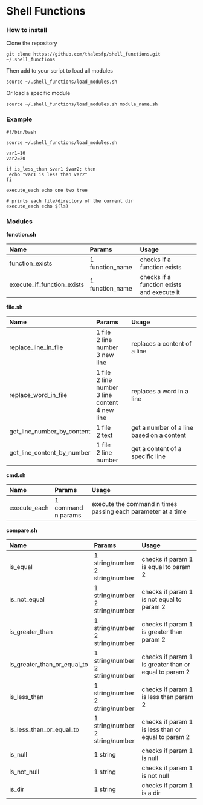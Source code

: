 Shell Functions
===============

### How to install ###

Clone the repository

```
git clone https://github.com/thalesfp/shell_functions.git ~/.shell_functions
```

Then add to your script to load all modules

```
source ~/.shell_functions/load_modules.sh
```

Or load a specific module

```
source ~/.shell_functions/load_modules.sh module_name.sh
```

### Example ###

```
#!/bin/bash

source ~/.shell_functions/load_modules.sh

var1=10
var2=20

if is_less_than $var1 $var2; then
 echo "var1 is less than var2"
fi

execute_each echo one two tree

# prints each file/directory of the current dir
execute_each echo $(ls)
```

### Modules ###

**function.sh**

 Name | Params | Usage 
:-----------|:------------|:------------
function_exists | 1 function_name | checks if a function exists
execute_if_function_exists | 1 function_name | checks if a function exists and execute it

**file.sh**

 Name | Params | Usage 
:-----------|:------------|:------------
replace_line_in_file | 1 file <br />2 line number <br />3 new line | replaces a content of a line
replace_word_in_file | 1 file <br />2 line number <br />3 line content <br />4 new line | replaces a word in a line
get_line_number_by_content | 1 file <br />2 text | get a number of a line based on a content
get_line_content_by_number | 1 file <br />2 line number | get a content of a specific line

**cmd.sh**

 Name | Params | Usage 
:-----------|:------------|:------------
execute_each | 1 command <br />n params | execute the command n times passing each parameter at a time

**compare.sh**

 Name | Params | Usage 
:-----------|:------------|:------------
is_equal | 1 string/number <br />2 string/number | checks if param 1 is equal to param 2
is_not_equal | 1 string/number <br />2 string/number | checks if param 1 is not equal to param 2
is_greater_than | 1 string/number <br />2 string/number | checks if param 1 is greater than param 2
is_greater_than_or_equal_to | 1 string/number <br />2 string/number | checks if param 1 is greater than or equal to param 2
is_less_than | 1 string/number <br />2 string/number | checks if param 1 is less than param 2
is_less_than_or_equal_to | 1 string/number <br />2 string/number | checks if param 1 is less than or equal to param 2
is_null | 1 string | checks if param 1 is null
is_not_null | 1 string | checks if param 1 is not null
is_dir | 1 string | checks if param 1 is a dir
